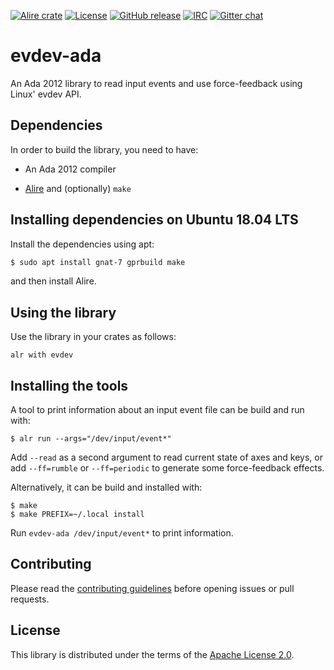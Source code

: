 [![Alire crate](https://img.shields.io/endpoint?url=https://alire.ada.dev/badges/evdev.json)](https://alire.ada.dev/crates/evdev.html)
[![License](https://img.shields.io/github/license/onox/evdev-ada.svg?color=blue)](https://github.com/onox/evdev-ada/blob/master/LICENSE)
[![GitHub release](https://img.shields.io/github/release/onox/evdev-ada.svg)](https://github.com/onox/evdev-ada/releases/latest)
[![IRC](https://img.shields.io/badge/IRC-%23ada%20on%20libera.chat-orange.svg)](https://libera.chat)
[![Gitter chat](https://badges.gitter.im/gitterHQ/gitter.svg)](https://gitter.im/ada-lang/Lobby)

# evdev-ada

An Ada 2012 library to read input events and use force-feedback using Linux' evdev API.

## Dependencies

In order to build the library, you need to have:

 * An Ada 2012 compiler

 * [Alire][url-alire] and (optionally) `make`

## Installing dependencies on Ubuntu 18.04 LTS

Install the dependencies using apt:

```sh
$ sudo apt install gnat-7 gprbuild make
```

and then install Alire.

## Using the library

Use the library in your crates as follows:

```
alr with evdev
```

## Installing the tools

A tool to print information about an input event file can be build and run with:

```
$ alr run --args="/dev/input/event*"
```

Add `--read` as a second argument to read current state of axes and keys, or
add `--ff=rumble` or `--ff=periodic` to generate some force-feedback effects.

Alternatively, it can be build and installed with:

```
$ make
$ make PREFIX=~/.local install
```

Run `evdev-ada /dev/input/event*` to print information.

## Contributing

Please read the [contributing guidelines][url-contributing] before opening
issues or pull requests.

## License

This library is distributed under the terms of the [Apache License 2.0][url-apache].

  [url-alire]: https://alire.ada.dev/
  [url-apache]: https://opensource.org/licenses/Apache-2.0
  [url-contributing]: /CONTRIBUTING.md
